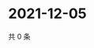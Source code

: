 # 2021-12-05

共 0 条

<!-- BEGIN WEIBO -->
<!-- 最后更新时间 Sun Dec 05 2021 11:01:48 GMT+0800 (China Standard Time) -->

<!-- END WEIBO -->
